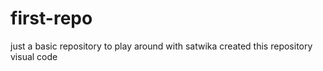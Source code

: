 # first-repo
just a basic repository to play around with
satwika created this repository
visual code
